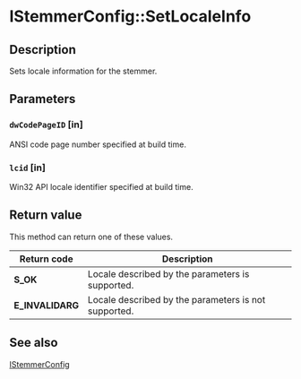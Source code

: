# IStemmerConfig::SetLocaleInfo

## Description

Sets locale information for the stemmer.

## Parameters

### `dwCodePageID` [in]

ANSI code page number specified at build time.

### `lcid` [in]

Win32 API locale identifier specified at build time.

## Return value

This method can return one of these values.

| Return code | Description |
| --- | --- |
| **S_OK** | Locale described by the parameters is supported. |
| **E_INVALIDARG** | Locale described by the parameters is not supported. |

## See also

[IStemmerConfig](https://learn.microsoft.com/previous-versions/windows/desktop/api/infotech/nn-infotech-istemmerconfig)